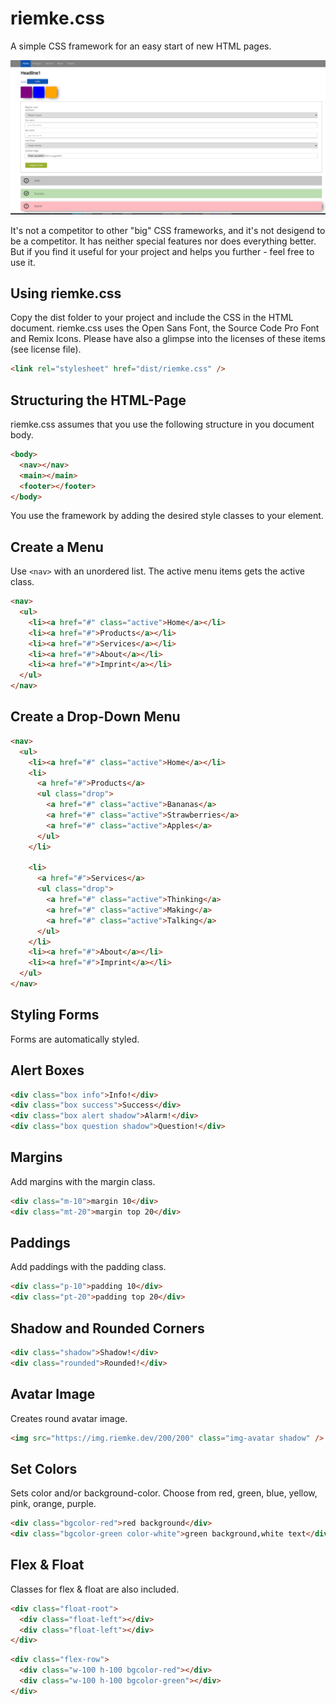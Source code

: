 # riemke.css

A simple CSS framework for an easy start of new HTML pages.

![Screenshot of an example](/examples/1.png?raw=true "example")

It's not a competitor to other "big" CSS frameworks, and it's not desigend to be a competitor. It has neither special features nor does everything better. But if you find it useful for your project and helps you further - feel free to use it.

## Using riemke.css

Copy the dist folder to your project and include the CSS in the HTML document. riemke.css uses the Open Sans Font, the Source Code Pro Font and Remix Icons. Please have also a glimpse into the licenses of these items (see license file).

```html
<link rel="stylesheet" href="dist/riemke.css" />
```

## Structuring the HTML-Page

riemke.css assumes that you use the following structure in you document body.

```html
<body>
  <nav></nav>
  <main></main>
  <footer></footer>
</body>
```

You use the framework by adding the desired style classes to your element.

## Create a Menu

Use `<nav>` with an unordered list. The active menu items gets the active class.

```html
<nav>
  <ul>
    <li><a href="#" class="active">Home</a></li>
    <li><a href="#">Products</a></li>
    <li><a href="#">Services</a></li>
    <li><a href="#">About</a></li>
    <li><a href="#">Imprint</a></li>
  </ul>
</nav>
```

## Create a Drop-Down Menu

```html
<nav>
  <ul>
    <li><a href="#" class="active">Home</a></li>
    <li>
      <a href="#">Products</a>
      <ul class="drop">
        <a href="#" class="active">Bananas</a>
        <a href="#" class="active">Strawberries</a>
        <a href="#" class="active">Apples</a>
      </ul>
    </li>

    <li>
      <a href="#">Services</a>
      <ul class="drop">
        <a href="#" class="active">Thinking</a>
        <a href="#" class="active">Making</a>
        <a href="#" class="active">Talking</a>
      </ul>
    </li>
    <li><a href="#">About</a></li>
    <li><a href="#">Imprint</a></li>
  </ul>
</nav>
```

## Styling Forms

Forms are automatically styled.

## Alert Boxes

```html
<div class="box info">Info!</div>
<div class="box success">Success</div>
<div class="box alert shadow">Alarm!</div>
<div class="box question shadow">Question!</div>
```

## Margins

Add margins with the margin class.

```html
<div class="m-10">margin 10</div>
<div class="mt-20">margin top 20</div>
```

## Paddings

Add paddings with the padding class.

```html
<div class="p-10">padding 10</div>
<div class="pt-20">padding top 20</div>
```

## Shadow and Rounded Corners

```html
<div class="shadow">Shadow!</div>
<div class="rounded">Rounded!</div>
```

## Avatar Image

Creates round avatar image.

```html
<img src="https://img.riemke.dev/200/200" class="img-avatar shadow" />
```

## Set Colors

Sets color and/or background-color. Choose from red, green, blue, yellow, pink, orange, purple.

```html
<div class="bgcolor-red">red background</div>
<div class="bgcolor-green color-white">green background,white text</div>
```

## Flex & Float

Classes for flex & float are also included.

```html
<div class="float-root">
  <div class="float-left"></div>
  <div class="float-left"></div>
</div>
```

```html
<div class="flex-row">
  <div class="w-100 h-100 bgcolor-red"></div>
  <div class="w-100 h-100 bgcolor-green"></div>
</div>
```
